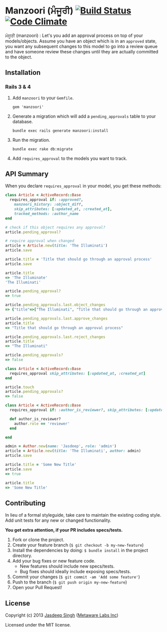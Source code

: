 # Manzoori (ਮੰਜੂਰੀ) [![Build Status](https://travis-ci.org/metaware/manzoori.svg?branch=master)](https://travis-ci.org/metaware/manzoori) [![Code Climate](https://codeclimate.com/github/metaware/pravangi/badges/gpa.svg)](https://codeclimate.com/github/metaware/manzoori)

ਮੰਜੂਰੀ (manzoori) : Let's you add an approval process on top of your models/objects. Assume you have an object which is in an `approved` state, you want any subsequent changes to this model to go into a review queue and have someone review these changes until they are actually committed to the object.

## Installation

### Rails 3 & 4

1. Add `manzoori` to your `Gemfile`.

    `gem 'manzoori'`

2. Generate a migration which will add a `pending_approvals` table to your database.

    `bundle exec rails generate manzoori:install`

3. Run the migration.

    `bundle exec rake db:migrate`

4. Add `requires_approval` to the models you want to track.

## API Summary

When you declare `requires_approval` in your model, you get these methods:

```ruby
class Article < ActiveRecord::Base
  requires_approval if: :approved?, 
    manzoori_history: :object_diff,
    skip_attributes: [:updated_at, :created_at],
    tracked_methods: :author_name
end

# check if this object requires any approval?
article.pending_approval?
```

```ruby
# require approval when changed
article = Article.new(title: 'The Illuminati')
article.save

article.title = 'Title that should go through an approval process'
article.save

article.title 
=> 'The Illuminate'
'The Illuminati'

article.pending_approval? 
=> true

article.pending_approvals.last.object_changes 
=> {"title"=>["The Illuminati", "Title that should go through an approval process"] }

article.pending_approvals.last.approve_changes
article.title
=> "Title that should go through an approval process"

article.pending_approvals.last.reject_changes
article.title
=> "The Illuminati"

article.pending_approvals?
=> false
```

```ruby
class Article < ActiveRecord::Base
  requires_approval skip_attributes: [:updated_at, :created_at]
end

article.touch
article.pending_approvals?
=> false
```

```ruby
class Article < ActiveRecord::Base
  requires_approval if: :author_is_reviewer?, skip_attributes: [:updated_at, :created_at]

  def author_is_reviewer?
    author.role == 'reviewer'
  end

end

admin = Author.new(name: 'Jasdeep', role: 'admin')
article = Article.new(title: 'The Illuminati', author: admin)
article.save

article.title = 'Some New Title'
article.save
=> true

article.title
=> 'Some New Title'
```


## Contributing
In lieu of a formal styleguide, take care to maintain the existing coding style. Add unit tests for any new or changed functionality.

**You get extra attention, if your PR includes specs/tests.**

1. Fork or clone the project.
2. Create your feature branch (`$ git checkout -b my-new-feature`)
3. Install the dependencies by doing: `$ bundle install` in the project directory.
4. Add your bug fixes or new feature code.
    - New features should include new specs/tests. 
    - Bug fixes should ideally include exposing specs/tests.
5. Commit your changes (`$ git commit -am 'Add some feature'`)
6. Push to the branch (`$ git push origin my-new-feature`)
7. Open your Pull Request!


## License
Copyright (c) 2013 [Jasdeep Singh](http://jasdeep.ca) ([Metaware Labs Inc](http://metawarelabs.com/))

Licensed under the MIT license.